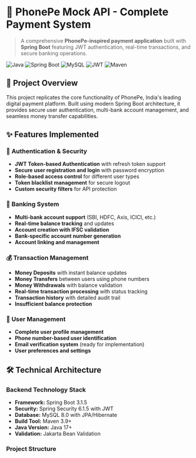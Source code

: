 # 💸 PhonePe Mock API - Complete Payment System

> A comprehensive **PhonePe-inspired payment application** built with **Spring Boot** featuring JWT authentication, real-time transactions, and secure banking operations.

![Java](https://img.shields.io/badge/Java-21-orange.svg)
![Spring Boot](https://img.shields.io/badge/Spring%20Boot-3.1.5-brightgreen.svg)
![MySQL](https://img.shields.io/badge/MySQL-8.0-blue.svg)
![JWT](https://img.shields.io/badge/JWT-Authentication-red.svg)
![Maven](https://img.shields.io/badge/Maven-Build-yellow.svg)

## 🚀 **Project Overview**

This project replicates the core functionality of PhonePe, India's leading digital payment platform. Built using modern Spring Boot architecture, it provides secure user authentication, multi-bank account management, and seamless money transfer capabilities.

## ✨ **Features Implemented**

### 🔐 **Authentication & Security**
- **JWT Token-based Authentication** with refresh token support
- **Secure user registration and login** with password encryption
- **Role-based access control** for different user types
- **Token blacklist management** for secure logout
- **Custom security filters** for API protection

### 🏦 **Banking System**
- **Multi-bank account support** (SBI, HDFC, Axis, ICICI, etc.)
- **Real-time balance tracking** and updates
- **Account creation with IFSC validation**
- **Bank-specific account number generation**
- **Account linking and management**

### 💰 **Transaction Management**
- **Money Deposits** with instant balance updates
- **Money Transfers** between users using phone numbers
- **Money Withdrawals** with balance validation
- **Real-time transaction processing** with status tracking
- **Transaction history** with detailed audit trail
- **Insufficient balance protection**

### 📱 **User Management**
- **Complete user profile management**
- **Phone number-based user identification**
- **Email verification system** (ready for implementation)
- **User preferences and settings**

## 🛠️ **Technical Architecture**

### **Backend Technology Stack**
- **Framework:** Spring Boot 3.1.5
- **Security:** Spring Security 6.1.5 with JWT
- **Database:** MySQL 8.0 with JPA/Hibernate
- **Build Tool:** Maven 3.9+
- **Java Version:** Java 17+
- **Validation:** Jakarta Bean Validation

### **Project Structure**
